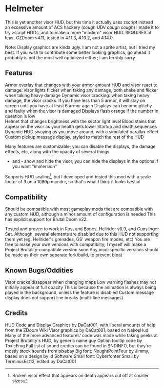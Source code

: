 # Helmeter
This is yet another visor HUD, but this time it actually uses zscript instead an excessive amount of ACS hackery (*cough* UDV *cough cough*)
I made it to try zscript HUDs, and to make a more "modern" visor HUD.
REQUIRES at least GZDoom v4.11, tested in 4.11.3, 4.13.2, and 4.14.0.

Note: Display graphics are kinda ugly. I am not a sprite artist, but I tried my best. 
	If you wish to contribute some better looking graphics, go ahead
It probably is not the most well optimized either; I am terribly sorry

## Features
Armor overlay that changes with your armor amount
HUD and visor react to damage: visor lights flicker when taking any damage, both shake and flicker when taking heavy damage
Dynamic visor cracking: when taking heavy damage, the visor cracks. If you have less than 5 armor, it will stay on screen until you have at least 6 armor again
Displays can become glitchy and faulty when the visor is damaged
Displays flash orange if the number in question is low	
Helmet that changes brightness with the sector light level
Blood stains that appear on the visor as your health gets lower
Startup and death sequences
Dynamic HUD swaying as you move around, with a simulated parallax effect
Custom pickup message display, styled to match the rest of the HUD

Many features are customizable; you can disable the displays, the damage effects, etc, along with the opacity of several things

+ and - show and hide the visor, you can hide the displays in the options if you want "immersion"

Supports HUD scaling[^exception], but I developed and tested this mod with a scale factor of 3 on a 1080p monitor, so that's what I think it looks best at
	
## Compatibility
Should be compatible with most gameplay mods that are compatible with any custom HUD, although a minor amount of configuration is needed
This has explicit support for Brutal Doom v22.

Tested and proven to work in Rust and Bones, Hellrider v0.9, and Gunslinger Set.
	Although, several elements are disabled due to this HUD not supporting them yet (eg. Hellrider's grenades, GS' weapon fire modes, etc)
	You are free to make your own versions with compatibilty; I myself will make a Project Brutality-compatible version soon
	Any mod-specific versions should be made as their own separate fork/build, to prevent bloat
	
## Known Bugs/Oddities
Visor cracks disappear when changing maps
Low warning flashes may not initially appear at full opacity
	This is because the animation is always being played in the background, unless the feature is disabled
Custom message display does not support line breaks (multi-line messages)

## Credits
HUD Code and Display Graphics by DaCat001, with liberal amounts of help from the ZDoom Wiki
Visor graphics by DaCat001, based on NekosHud
Many of the more advanced features' code was made while taking peeks at Project Brutality's HUD, by generic name guy
Option tooltip code by ToxicFrog
Full list of sound credits can be found in SNDINFO, but they're mostly stock sounds from pixabay
Big font: NoughtPointFour by Jimmy, based on a design by id Software
Small font: Cyberfonter Small by TerminusEst13, edited by DaCat001

[^exception]:Broken visor effect that appears on death appears cut off at smaller sizes
